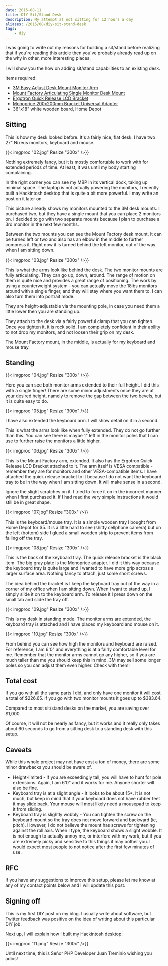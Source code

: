 ```yaml
---
date: 2015-08-11
title: DIY Sit/Stand Desk
description: My attempt at not sitting for 12 hours a day
aliases: /2015/08/diy-sit-stand-desk
tags:
    - diy
---
```


I was going to write out my reasons for building a sit/stand before realizing
that if you're reading this article then you've probably already read up on
the why in other, more interesting places.

I will show you the how on adding sit/stand capabilities to an existing desk.

Items required:

* [3M Easy Adjust Desk Mount Monitor Arm](http://www.amazon.com/gp/product/B009NV4UX0)
* [Mount Factory Articulating Single Monitor Desk Mount](http://www.amazon.com/gp/product/B00OP364FI)
* [Ergotron Quick Release LCD Bracket](http://www.amazon.com/gp/product/B000W0ETD2)
* [Monoprice 200x200mm Bracket Universal Adapter](http://www.amazon.com/gp/product/B001VRN21A)
* 36"x18" white wooden board, Home Depot

## Sitting

This is how my desk looked before. It's a fairly nice, flat desk. I have two
27" Nixeus monitors, keyboard and mouse.

{{< imgproc "02.jpg" Resize "300x" />}}

Nothing extremely fancy, but it is mostly comfortable to work with for extended
periods of time. At least, it was until my body starting complaining.

In the right corner you can see my MBP in its vertical dock, taking up minimal
space. The laptop is not actually powering the monitors, I recently built a
Hackintosh desktop that is quite a bit more powerful. I may write an post on
it later on.

This picture already shows my monitors mounted to the 3M desk mounts. I
purchased two, but they have a single mount that you can place 2 monitors on.
I decided to go with two separate mounts because I plan to purchase a 3rd
monitor in the next few months.

Between the two mounts you can see the Mount Factory desk mount. It can be
turned left or two and also has an elbow in the middle to further compress
it. Right now it is turned behind the left monitor, out of the way when I am
sitting down.

{{< imgproc "03.jpg" Resize "300x" />}}

This is what the arms look like behind the desk. The two monitor mounts are
fully articulating. They can go up, down, around. The range of motion on them
is quite nice and provides a great range of positioning. The work by using a
counterweight system - you can actually move the 18lbs monitors around with
a single finger, and they will stay where you want them to. I can also turn
them into portrait mode.

They are height-adjustable via the mounting pole, in case you need them a
little lower then you are standing up.

They attach to the desk via a fairly powerful clamp that you can tighten. Once
you tighten it, it is rock solid. I am completely confident in their ability to
not drop my monitors, and not loosen their grip on my desk.

The Mount Factory mount, in the middle, is actually for my keyboard and mouse
tray.

## Standing

{{< imgproc "04.jpg" Resize "300x" />}}

Here you can see both monitor arms extended to their full height. I did this
with a single finger! There are some minor adjustments once they are at your
desired height, namely to remove the gap between the two bevels, but it is
quite easy to do.

{{< imgproc "05.jpg" Resize "300x" />}}

I have also extended the keyboard arm. I will show detail on it in a second.

This is what the arms look like when fully extended. They do not go further
than this. You can see there is maybe 1" left in the monitor poles that I can
use to further raise the monitors a little higher.

{{< imgproc "06.jpg" Resize "300x" />}}

This is the Mount Factory arm, extended. It also has the Ergotron Quick Release
LCD Bracket attached to it. The arm itself is VESA compatible - remember they
are for monitors and other VESA-compatible items. I have attached the quick
release bracket to it because I do not want the keyboard tray to be in the way
when I am sitting down. It will make sense in a second.

Ignore the slight scratches on it. I tried to force it on in the incorrect
manner when I first purchased it. If I had read the very simple instructions
it would still be in great shape.

{{< imgproc "07.jpg" Resize "300x" />}}

This is the keyboard/mouse tray. It is a simple wooden tray I bought from Home
Depot for $5. It is a little hard to see (shitty cellphone camera) but on the
left (bottom) side I glued a small wooden strip to prevent items from falling
off the tray.

{{< imgproc "08.jpg" Resize "300x" />}}

This is the back of the keyboard tray. The quick release bracket is the black
item. The big gray plate is the Monoprice adapter. I did it this way because
the keyboard tray is quite large and I wanted to have more grip across a larger
surface area. Nothing fancy to attach, just some short screws.

The idea behind the bracket is I keep the keyboard tray out of the way in a
corner of my office when I am sitting down. When I want to stand up, I simply
slide it on to the keyboard arm. To release it I press down on the small tab
and slide the tray off.

{{< imgproc "09.jpg" Resize "300x" />}}

This is my desk in standing mode. The monitor arms are extended, the keyboard
tray is attached and I have placed my keyboard and mouse on it.

{{< imgproc "10.jpg" Resize "300x" />}}

From behind you can see how high the monitors and keyboard are raised.
For reference, I am 6'0" and everything is at a fairly comfortable level for
me. Remember that the monitor arms cannot go any higher, so if you are much
taller than me you should keep this in mind. 3M may sell some longer poles so
you can adjust them even higher. Check with them!

## Total cost

If you go with all the same parts I did, and only have one monitor it will cost
a total of $226.65. If you go with two monitor mounts it goes up to $383.64.

Compared to most sit/stand desks on the market, you are saving over $1,000.

Of course, it will not be nearly as fancy, but it works and it really only
takes about 60 seconds to go from a sitting desk to a standing desk with this
setup.

## Caveats

While this whole project may not have cost a ton of money, there are some minor
drawbacks you should be aware of.

* Height-limited - If you are exceedingly tall, you will have to hunt for pole
  extensions. Again, I am 6'0" and it works for me. Anyone shorter will also be
  fine.
* Keyboard tray is at a slight angle - It looks to be about 15*. It is not much,
  but keep in mind that if your keyboard does not have rubber feet it may slide
  back. Your mouse will most likely need a mousepad to keep it from sliding.
* Keyboard tray is slightly wobbly - You can tighten the screw on the keyboard
  mount so the tray does not move forward and backward (ie, pitch). However,
  I do not believe the mount has screws for tightening against the roll axis.
  When I type, the keyboard shows a slight wobble. It is not enough to actually
  annoy me, or interfere with my work, but if you are extremely picky and
  sensitive to this things it may bother you. I would expect most people to not
  notice after the first few minutes of use.

## RFC

If you have any suggestions to improve this setup, please let me know at any
of my contact points below and I will update this post.

## Signing off

This is my first DIY post on my blog. I usually write about software, but
Twitter feedback was positive on the idea of writing about this particular
DIY job.

Next up, I will explain how I built my Hackintosh desktop:

{{< imgproc "11.png" Resize "300x" />}}

Until next time, this is Señor PHP Developer Juan Treminio wishing you adios!
